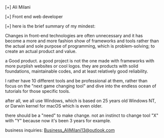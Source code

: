 [+] Ali Milani

[+] Front end web developer

[+] here is the brief summary of my mindest: 

Changes in front-end technologies are often unnecessary and it has become a more and more fashion show of frameworks and tools rather than the actual and sole purpose of programming, which is problem-solving; to create an actual product and value.

a Good product. a good project is not the one made with frameworks with more purplish websites or cool logos. they are products with solid foundations, maintainable codes, and at least relatively good reliability. 

I rather have 10 different tools and be professional at them, rather than focus on the "next game changing tool" and dive into the endless ocean of tutorials for those specific tools. 

after all, we all use Windows, which is based on 25 years old Windows NT, or Darwin kernel for macOS which is even older. 

there should be a "need" to make change. not an instinct to change tool "X" with "Y" because now it's been 3 years for example. 

business inquiries: Business_AliMilani13@outlook.com
